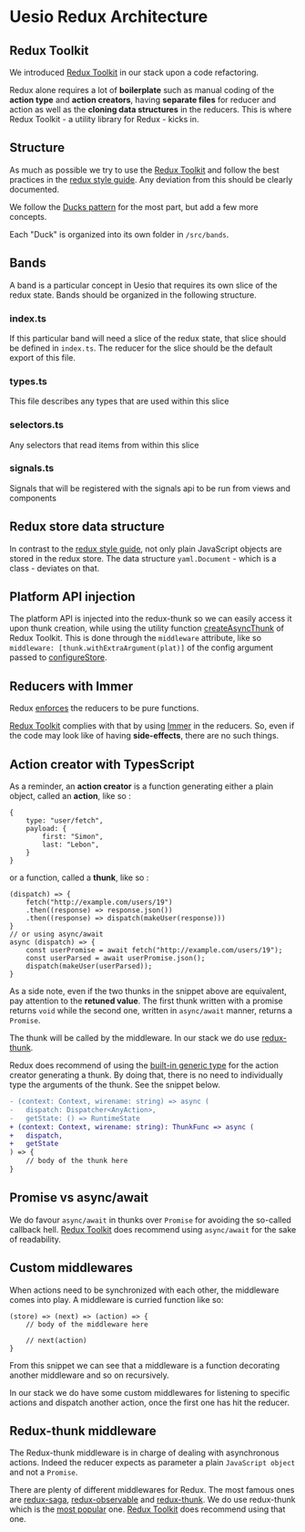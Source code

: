 # Uesio Redux Architecture

## Redux Toolkit

We introduced [Redux Toolkit](https://redux-toolkit.js.org/) in our stack upon a code refactoring.

Redux alone requires a lot of **boilerplate** such as manual coding of the **action type** and **action creators**, having **separate files** for reducer and action as well as the **cloning data structures** in the reducers.
This is where Redux Toolkit - a utility library for Redux - kicks in.

## Structure

As much as possible we try to use the [Redux Toolkit](https://redux-toolkit.js.org/) and follow the best practices in the [redux style guide](https://redux.js.org/style-guide/style-guide). Any deviation from this should be clearly documented.

We follow the [Ducks pattern](https://www.freecodecamp.org/news/scaling-your-redux-app-with-ducks-6115955638be/) for the most part, but add a few more concepts.

Each "Duck" is organized into its own folder in `/src/bands`.

## Bands

A band is a particular concept in Uesio that requires its own slice of the redux state. Bands should be organized in the following structure.

### index.ts

If this particular band will need a slice of the redux state, that slice should be defined in `index.ts`. The reducer for the slice should be the default export of this file.

### types.ts

This file describes any types that are used within this slice

### selectors.ts

Any selectors that read items from within this slice

### signals.ts

Signals that will be registered with the signals api to be run from views and components

## Redux store data structure

In contrast to the [redux style guide](https://redux.js.org/style-guide/style-guide/#use-plain-javascript-objects-for-state), not only plain JavaScript objects are stored in the redux store. The data structure `yaml.Document` - which is a class - deviates on that.

## Platform API injection

The platform API is injected into the redux-thunk so we can easily access it upon thunk creation, while using the utility function [createAsyncThunk](https://redux-toolkit.js.org/usage/usage-with-typescript#createasyncthunk) of Redux Toolkit. This is done through the `middleware` attribute, like so `middleware: [thunk.withExtraArgument(plat)]` of the config argument passed to [configureStore](https://redux-toolkit.js.org/api/configureStore).

## Reducers with Immer

Redux [enforces](https://redux.js.org/understanding/thinking-in-redux/glossary#reducer) the reducers to be pure functions.

[Redux Toolkit](https://redux-toolkit.js.org/api/createReducer#direct-state-mutation) complies with that by using [Immer](https://github.com/immerjs/immer) in the reducers. So, even if the code may look like of having **side-effects**, there are no such things.

## Action creator with TypesScript

As a reminder, an **action creator** is a function generating either a plain object, called an **action**, like so :

```
{
    type: "user/fetch",
    payload: {
        first: "Simon",
        last: "Lebon",
    }
}
```

or a function, called a **thunk**, like so :

```
(dispatch) => {
    fetch("http://example.com/users/19")
    .then((response) => response.json())
    .then((response) => dispatch(makeUser(response)))
}
// or using async/await
async (dispatch) => {
    const userPromise = await fetch("http://example.com/users/19");
    const userParsed = await userPromise.json();
    dispatch(makeUser(userParsed));
}
```

As a side note, even if the two thunks in the snippet above are equivalent, pay attention to the **retuned value**. The first thunk written with a promise returns `void` while the second one, written in `async/await` manner, returns a `Promise`.

The thunk will be called by the middleware. In our stack we do use [redux-thunk](https://github.com/reduxjs/redux-thunk).

Redux does recommend of using the [built-in generic type](https://redux.js.org/recipes/usage-with-typescript#usage-with-redux-thunk) for the action creator generating a thunk.
By doing that, there is no need to individually type the arguments of the thunk. See the snippet below.

```diff
- (context: Context, wirename: string) => async (
-	dispatch: Dispatcher<AnyAction>,
-	getState: () => RuntimeState
+ (context: Context, wirename: string): ThunkFunc => async (
+	dispatch,
+	getState
) => {
    // body of the thunk here
}
```

## Promise vs async/await

We do favour `async/await` in thunks over `Promise` for avoiding the so-called callback hell. [Redux Toolkit](https://redux-toolkit.js.org/usage/usage-guide#using-middleware-to-enable-async-logic) does recommend using `async/await` for the sake of readability.

## Custom middlewares

When actions need to be synchronized with each other, the middleware comes into play. A middleware is curried function like so:

```
(store) => (next) => (action) => {
    // body of the middleware here

    // next(action)
}
```

From this snippet we can see that a middleware is a function decorating another middleware and so on recursively.

In our stack we do have some custom middlewares for listening to specific actions and dispatch another action, once the first one has hit the reducer.

## Redux-thunk middleware

The Redux-thunk middleware is in charge of dealing with asynchronous actions. Indeed the reducer expects as parameter a plain `JavaScript object` and not a `Promise`.

There are plenty of different middlewares for Redux. The most famous ones are [redux-saga](https://github.com/redux-saga/redux-saga), [redux-observable](https://github.com/redux-observable/redux-observable/) and [redux-thunk](https://github.com/reduxjs/redux-thunk). We do use redux-thunk which is the [most popular](https://www.npmtrends.com/redux-saga-vs-redux-thunk-vs-redux-observable) one. [Redux Toolkit](https://redux-toolkit.js.org/usage/usage-guide#using-middleware-to-enable-async-logic) does recommend using that one.
